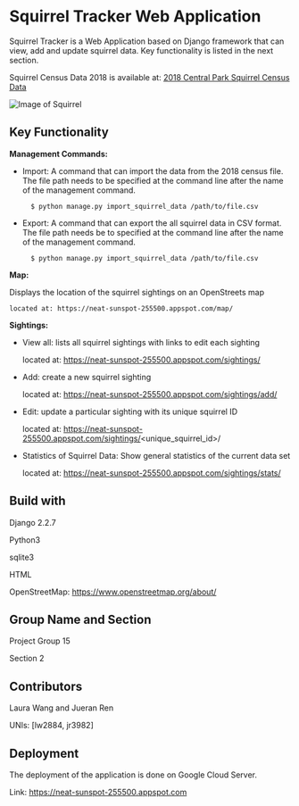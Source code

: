 # Squirrel Tracker Web Application

Squirrel Tracker is a Web Application based on Django framework that can view, add and update squirrel data. Key functionality is listed in the next section. 

Squirrel Census Data 2018 is available at:
 <a href='https://data.cityofnewyork.us/api/views/vfnx-vebw/rows.csv'>2018 Central Park Squirrel Census Data</a>
 
 ![Image of Squirrel](https://ichef.bbci.co.uk/news/976/cpsprodpb/D6E6/production/_109241055_mediaitem109241054.jpg)

## Key Functionality

**Management Commands:**

- Import: A command that can import the data from the 2018 census file. The file path needs to be specified at the command line after the name of the management command.
        
        $ python manage.py import_squirrel_data /path/to/file.csv
        
- Export: A command that can export the all squirrel data in CSV format. The file path needs be to specified at the command line after the name of the management command. 
        
        $ python manage.py import_squirrel_data /path/to/file.csv


**Map:**

 Displays the location of the squirrel sightings on an OpenStreets map

    located at: https://neat-sunspot-255500.appspot.com/map/

**Sightings:** 

 - View all: lists all squirrel sightings with links to edit each sighting
        
    located at: https://neat-sunspot-255500.appspot.com/sightings/

 - Add: create a new squirrel sighting

    located at: https://neat-sunspot-255500.appspot.com/sightings/add/

 - Edit: update a particular sighting with its unique squirrel ID

    located at: https://neat-sunspot-255500.appspot.com/sightings/<unique_squirrel_id>/


 - Statistics of Squirrel Data: Show general statistics of the current data set

    located at: https://neat-sunspot-255500.appspot.com/sightings/stats/

## Build with
Django 2.2.7

Python3

sqlite3

HTML

OpenStreetMap: https://www.openstreetmap.org/about/

## Group Name and Section
Project Group 15

Section 2

## Contributors
Laura Wang and Jueran Ren

UNIs: [lw2884, jr3982]

## Deployment

The deployment of the application is done on Google Cloud Server.

Link:
https://neat-sunspot-255500.appspot.com



